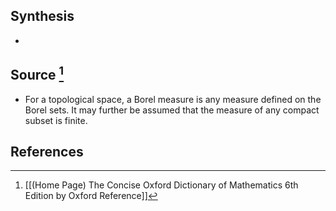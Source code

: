## Synthesis
- 
## Source [^1]
- For a topological space, a Borel measure is any measure defined on the Borel sets. It may further be assumed that the measure of any compact subset is finite.
## References

[^1]: [[(Home Page) The Concise Oxford Dictionary of Mathematics 6th Edition by Oxford Reference]]
